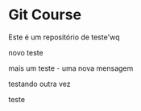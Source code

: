# Git Course

Este é um repositório de teste'wq

novo teste

mais um teste - uma nova mensagem

testando outra vez


teste

